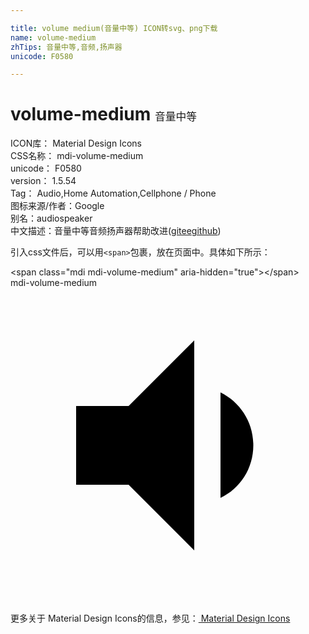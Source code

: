 ```yaml
---

title: volume medium(音量中等) ICON转svg、png下载
name: volume-medium
zhTips: 音量中等,音频,扬声器
unicode: F0580

---
```


# volume-medium  <small style="font-size: 60%;font-weight: 100">音量中等</small>


<div class="detail-page">
<p>
<span>
ICON库：
<span class="badge-secondary badge">Material Design Icons</span> 
</span>
<br/>
<span>
CSS名称：
<span class="badge-secondary badge">mdi-volume-medium</span> 
</span>
<br/>
<span>
unicode：
<span class="badge-secondary badge">F0580</span> 
</span>
<br/>
<span>
version：
<span class="badge-secondary badge">1.5.54</span> 
</span>
<br/>
<span>Tag：
<span class="badge-light badge">Audio,Home Automation,Cellphone / Phone</span>
</span>
<br/>
<span>图标来源/作者：<span class="badge-light badge">Google</span></span> 
<br/>
<span>别名：<span class="badge-light badge">audio</span><span class="badge-light badge">speaker</span></span><br/><span class="zh-detail">中文描述：<span class="badge-primary badge">音量中等</span><span class="badge-primary badge">音频</span><span class="badge-primary badge">扬声器</span><span class="help-link"><span>帮助改进</span>(<a href="https://gitee.com/liuwave/icon-helper/edit/master/json/material/volume-medium.json" target="_blank" rel="noopener noreferrer">gitee</a><a href="https://github.com/liuwave/icon-helper/edit/master/json/material/volume-medium.json" target="_blank" rel="noopener noreferrer">github</a></span>)</span><br/>
</p>
</div>
<div class="alert alert-dark">
  <i class="mdi mdi-volume-medium mdi-48px"></i>
  <i class="mdi mdi-volume-medium mdi-36px"></i>
  <i class="mdi mdi-volume-medium mdi-24px"></i>
  <i class="mdi mdi-volume-medium mdi-18px"></i>
</div>
<div>
  <p>引入css文件后，可以用<code>&lt;span&gt;</code>包裹，放在页面中。具体如下所示：    
  </p>
  <div class="alert alert-primary" style="font-size: 14px">
    &lt;span class="mdi mdi-volume-medium" aria-hidden="true"&gt;&lt;/span&gt;
    <copy-btn content='<span class="mdi mdi-volume-medium" aria-hidden="true"></span>'></copy-btn>
  </div>
  <div class="alert alert-secondary">
    <i class="mdi mdi-volume-medium"
    style="font-size: 24px"
    aria-hidden="true"></i> mdi-volume-medium
    <copy-btn content="mdi-volume-medium" btn-title="复制图标名称"></copy-btn>
  </div>
</div>
<div id="svg" class="svg-wrap">
<svg xmlns="http://www.w3.org/2000/svg" viewBox="0 0 24 24"><path d="M5,9V15H9L14,20V4L9,9M18.5,12C18.5,10.23 17.5,8.71 16,7.97V16C17.5,15.29 18.5,13.76 18.5,12Z" /></svg>
</div>
<detail full-name='mdi-volume-medium'></detail>
    
<div><p>更多关于 Material Design Icons的信息，参见：<a target="_blank" href="https://iconhelper.cn/material.html"> Material Design Icons</a>
</p></div>
